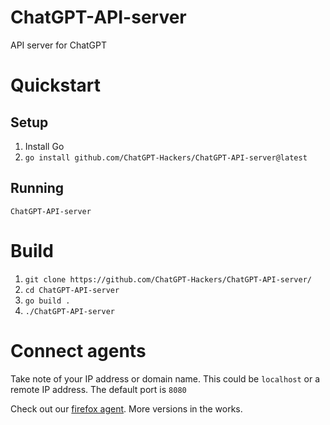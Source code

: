 # ChatGPT-API-server
API server for ChatGPT

# Quickstart 
## Setup
1. Install Go
2. `go install github.com/ChatGPT-Hackers/ChatGPT-API-server@latest`

## Running
`ChatGPT-API-server`

# Build
1. `git clone https://github.com/ChatGPT-Hackers/ChatGPT-API-server/`
2. `cd ChatGPT-API-server`
3. `go build .`
4. `./ChatGPT-API-server`

# Connect agents
Take note of your IP address or domain name. This could be `localhost` or a remote IP address. The default port is `8080`

Check out our [firefox agent](https://github.com/ChatGPT-Hackers/ChatGPT-API-agent). More versions in the works.
